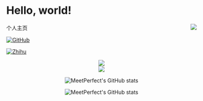 <!doctype html>
<html lang="en">
  <head>
    <meta charset="utf-8">
    <meta name="viewport" content="width=device-width, initial-scale=1">
    <title>Bootstrap demo</title>
  </head>
  <body>
    <h1>Hello, world!</h1>
  </body>
</html>
<!doctype html>
<html lang="en">
  个人主页
</html>
<!doctype html>
<html lang="en">
  <img align="right" src="https://github-readme-stats.vercel.app/api?username=MeetPerfect&show_icons=true&theme=tokyonight&icon_color=CE1D2D&text_color=718096&bg_color=ffffff&hide_title=true"/>
</html>


[![GitHub](https://img.shields.io/badge/dynamic/json?url=https%3A%2F%2Fapi.swo.moe%2Fstats%2Fgithub%2FMeetPerfect&query=count&color=181717&label=GitHub&labelColor=8e7ff3&logo=github&suffix=+follows&cacheSeconds=3600)](https://github.com/MeetPerfect)

[![Zhihu](https://img.shields.io/badge/dynamic/json?label=%E7%9F%A5%E4%B9%8E%E5%85%B3%E6%B3%A8&labelColor=0084ff&color=282c34&query=%24.data.totalSubs&url=https%3A%2F%2Fapi.spencerwoo.com%2Fsubstats%2F%3Fsource%3Dzhihu%26queryKey%3Dmeng-sheng-56-1&longCache=true)](https://www.zhihu.com/people/meng-sheng-56-1)



<div align="center"> <img src="https://github-profile-trophy.vercel.app/?username=MeetPerfect&theme=radical" />



<div align="center"> <img src="https://stats.justsong.cn/api/csdn/?id=weixin_49326024&theme=radical#&lang=zh-CN"> 
</div>



![MeetPerfect's GitHub stats](https://github-readme-stats.vercel.app/api?username=MeetPerfect&show_icons=true&theme=tokyonight)



![MeetPerfect's GitHub stats](https://github-readme-stats.vercel.app/api?username=MeetPerfect&theme=dark&show_icons=true)



